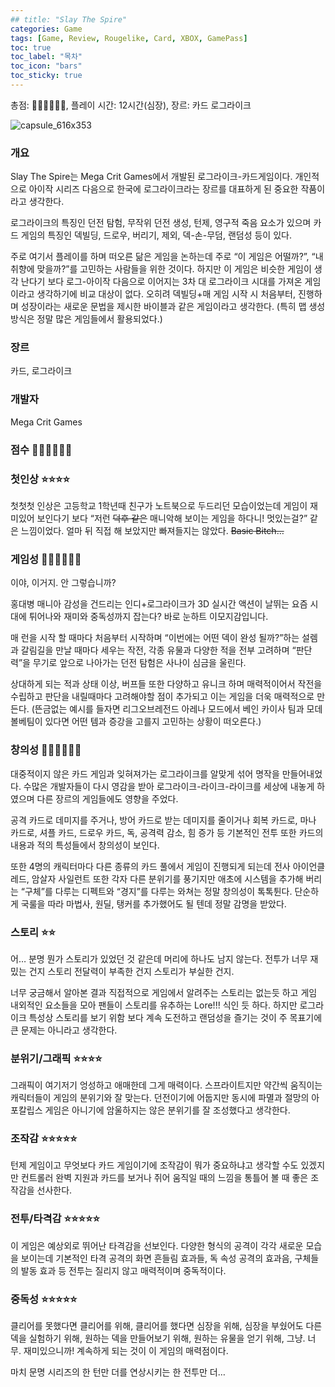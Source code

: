 ```yaml
---
## title: "Slay The Spire"
categories: Game
tags: [Game, Review, Rougelike, Card, XBOX, GamePass]
toc: true
toc_label: "목차"
toc_icon: "bars"
toc_sticky: true
---
```


총점: 💎💎💎💎💎💎, 플레이 시간: 12시간(심장), 장르: 카드 로그라이크

![capsule_616x353](https://github.com/hojun313/hojun313.github.io/assets/41545780/5837558c-6f62-4fe1-aab3-ee60df6257de)

### 개요

Slay The Spire는 Mega Crit Games에서 개발된 로그라이크-카드게임이다. 개인적으로 아이작 시리즈 다음으로 한국에 로그라이크라는 장르를 대표하게 된 중요한 작품이라고 생각한다.

로그라이크의 특징인 던전 탐험, 무작위 던전 생성, 턴제, 영구적 죽음 요소가 있으며 카드 게임의 특징인 덱빌딩, 드로우, 버리기, 제외, 덱-손-무덤, 랜덤성 등이 있다.

주로 여기서 플레이를 하며 떠오른 닮은 게임을 논하는데 주로 “이 게임은 어떨까?”, “내 취향에 맞을까?”를 고민하는 사람들을 위한 것이다. 하지만 이 게임은 비슷한 게임이 생각 난다기 보다 로그-아이작 다음으로 이어지는 3차 대 로그라이크 시대를 가져온 게임이라고 생각하기에 비교 대상이 없다. 오히려 덱빌딩+매 게임 시작 시 처음부터, 진행하며 성장이라는 새로운 문법을 제시한 바이블과 같은 게임이라고 생각한다. (특히 맵 생성 방식은 정말 많은 게임들에서 활용되었다.)

### 장르

카드, 로그라이크

### 개발자

Mega Crit Games

### 점수 💎💎💎💎💎💎

### 첫인상 ⭐⭐⭐⭐

첫첫첫 인상은 고등학교 1학년때 친구가 노트북으로 두드리던 모습이었는데 게임이 재미있어 보인다기 보다 “저런 ~~덕후 같은~~ 매니악해 보이는 게임을 하다니! 멋있는걸?” 같은 느낌이었다. 얼마 뒤 직접 해 보았지만 빠져들지는 않았다. ~~Basic Bitch…~~

### 게임성 💎💎💎💎💎💎

이야, 이거지. 안 그렇습니까?

홍대병 매니아 감성을 건드리는 인디+로그라이크가 3D 실시간 액션이 날뛰는 요즘 시대에 튀어나와 재미와 중독성까지 잡는다? 바로 눈하트 이모지감입니다.

매 런을 시작 할 때마다 처음부터 시작하며 “이번에는 어떤 덱이 완성 될까?”하는 설렘과 갈림길을 만날 때마다 세우는 작전, 각종 유물과 다양한 적을 전부 고려하며 “판단력”을 무기로 앞으로 나아가는 던전 탐험은 사나이 심금을 울린다.

상대하게 되는 적과 상태 이상, 버프들 또한 다양하고 유니크 하며 매력적이어서 작전을 수립하고 판단을 내릴때마다 고려해야할 점이 추가되고 이는 게임을 더욱 매력적으로 만든다. (뜬금없는 예시를 들자면 리그오브레전드 아레나 모드에서 베인 카이사 팀과 모데 볼베팀이 있다면 어떤 템과 증강을 고를지 고민하는 상황이 떠오른다.)

### 창의성 💎💎💎💎💎💎

대중적이지 않은 카드 게임과 잊혀져가는 로그라이크를 알맞게 섞어 명작을 만들어내었다. 수많은 개발자들이 다시 영감을 받아 로그라이크-라이크-라이크를 세상에 내놓게 하였으며 다른 장르의 게임들에도 영향을 주었다.

공격 카드로 데미지를 주거나, 방어 카드로 받는 데미지를 줄이거나 회복 카드로, 마나 카드로, 셔플 카드, 드로우 카드, 독, 공격력 감소, 힘 증가 등 기본적인 전투 또한 카드의 내용과 적의 특성들에서 창의성이 보인다.

또한 4명의 캐릭터마다 다른 종류의 카드 풀에서 게임이 진행되게 되는데 전사 아이언클레드, 암살자 사일런트 또한 각자 다른 분위기를 풍기지만 애초에 시스템을 추가해 버리는 “구체”를 다루는 디펙트와 “경지”를 다루는 와쳐는 정말 창의성이 톡톡튄다. 단순하게 국룰을 따라 마법사, 원딜, 탱커를 추가했어도 될 텐데 정말 감명을 받았다.

### 스토리 ⭐⭐

어… 분명 뭔가 스토리가 있었던 것 같은데 머리에 하나도 남지 않는다. 전투가 너무 재밌는 건지 스토리 전달력이 부족한 건지 스토리가 부실한 건지.

너무 궁금해서 알아본 결과 직접적으로 게임에서 알려주는 스토리는 없는듯 하고 게임 내외적인 요소들을 모아 팬들이 스토리를 유추하는 Lore!!! 식인 듯 하다. 하지만 로그라이크 특성상 스토리를 보기 위함 보다 계속 도전하고 랜덤성을 즐기는 것이 주 목표기에 큰 문제는 아니라고 생각한다.

### 분위기/그래픽 ⭐⭐⭐⭐

그래픽이 여기저기 엉성하고 애매한데 그게 매력이다. 스프라이트지만 약간씩 움직이는 캐릭터들이 게임의 분위기와 잘 맞는다. 던전이기에 어둡지만 동시에 파멸과 절망의 아포칼립스 게임은 아니기에 암울하지는 않은 분위기를 잘 조성했다고 생각한다.

### 조작감 ⭐⭐⭐⭐⭐

턴제 게임이고 무엇보다 카드 게임이기에 조작감이 뭐가 중요하냐고 생각할 수도 있겠지만 컨트롤러 완벽 지원과 카드를 보거나 쥐어 움직일 때의 느낌을 통틀어 볼 때 좋은 조작감을 선사한다.

### 전투/타격감 ⭐⭐⭐⭐⭐

이 게임은 예상외로 뛰어난 타격감을 선보인다. 다양한 형식의 공격이 각각 새로운 모습을 보이는데 기본적인 타격 공격의 화면 흔들림 효과들, 독 속성 공격의 효과음, 구체들의 발동 효과 등 전투는 질리지 않고 매력적이며 중독적이다.

### 중독성 ⭐⭐⭐⭐⭐

클리어를 못했다면 클리어를 위해, 클리어를 했다면 심장을 위해, 심장을 부쉈어도 다른 덱을 실험하기 위해, 원하는 덱을 만들어보기 위해, 원하는 유물을 얻기 위해, 그냥. 너무. 재미있으니까! 계속하게 되는 것이 이 게임의 매력점이다.

마치 문명 시리즈의 한 턴만 더를 연상시키는 한 전투만 더…

